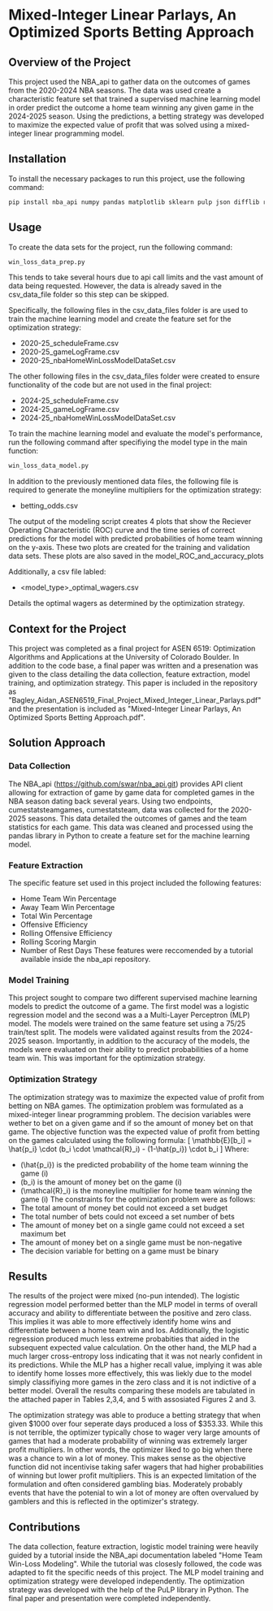 # Mixed-Integer Linear Parlays, An Optimized Sports Betting Approach

## Overview of the Project
This project used the NBA_api to gather data on the outcomes of games from the 2020-2024 NBA seasons. The data was used create a characteristic feature set that trained a supervised machine learning model in order predict the outcome a home team winning any given game in the 2024-2025 season. Using the predictions, a betting strategy was developed to maximize the expected value of profit that was solved using a mixed-integer linear programming model.

## Installation
To install the necessary packages to run this project, use the following command:
```bash
pip install nba_api numpy pandas matplotlib sklearn pulp json difflib requests time
```

## Usage
To create the data sets for the project, run the following command:
```bash
win_loss_data_prep.py
```
This tends to take several hours due to api call limits and the vast amount of data being requested. However, the data is already saved in the csv_data_file folder so this step can be skipped. 

Specifically, the following files in the csv_data_files folder is are used to train the machine learning model and create the feature set for the optimization strategy: 
- 2020-25_scheduleFrame.csv
- 2020-25_gameLogFrame.csv
- 2020-25_nbaHomeWinLossModelDataSet.csv

The other following files in the csv_data_files folder were created to ensure functionality of the code but are not used in the final project:
- 2024-25_scheduleFrame.csv
- 2024-25_gameLogFrame.csv
- 2024-25_nbaHomeWinLossModelDataSet.csv

To train the machine learning model and evaluate the model's performance, run the following command after specifiying the model type in the main function:
```bash
win_loss_data_model.py
```
In addition to the previously mentioned data files, the following file is required to generate the moneyline multipliers for the optimization strategy:
- betting_odds.csv

The output of the modeling script creates 4 plots that show the Reciever Operating Characteristic (ROC) curve and the time series of correct predictions for the model with predicted probabilities of home team winning on the y-axis. These two plots are created for the training and validation data sets. These plots are also saved in the model_ROC_and_accuracy_plots

Additionally, a csv file labled:
- <model_type>_optimal_wagers.csv

Details the optimal wagers as determined by the optimization strategy.


## Context for the Project
This project was completed as a final project for ASEN 6519: Optimization Algorithms and Applications at the University of Colorado Boulder. In addition to the code base, a final paper was written and a presenation was given to the class detailing the data collection, feature extraction, model training, and optimization strategy. This paper is included in the repository as "Bagley_Aidan_ASEN6519_Final_Project_Mixed_Integer_Linear_Parlays.pdf" and the presentation is included as "Mixed-Integer Linear Parlays, An Optimized Sports Betting Approach.pdf".

## Solution Approach
### Data Collection
The NBA_api (https://github.com/swar/nba_api.git) provides  API client allowing for extraction of game by game data for completed games in the NBA season dating back several years. Using two endpoints, cumestatsteamgames, cumestatsteam, data was collected for the 2020-2025 seasons. This data detailed the outcomes of games and the team statistics for each game. This data was cleaned and processed using the pandas library in Python to create a feature set for the machine learning model.

### Feature Extraction
The specific feature set used in this project included the following features:
- Home Team Win Percentage
- Away Team Win Percentage
- Total Win Percentage
- Offensive Efficiency
- Rolling Offensive Efficiency
- Rolling Scoring Margin
- Number of Rest Days
These features were reccomended by a tutorial available inside the nba_api repository.

### Model Training
This project sought to compare two different supervised machine learning models to predict the outcome of a game. The first model was a logistic regression model and the second was a a Multi-Layer Perceptron (MLP) model. The models were trained on the same feature set using a 75/25 train/test split. The models were validated against results from the 2024-2025 season. Importantly, in addition to the accuracy of the models, the models were evaluated on their ability to predict probabilities of a home team win. This was important for the optimization strategy.

### Optimization Strategy
The optimization strategy was to maximize the expected value of profit from betting on NBA games. The optimization problem was formulated as a mixed-integer linear programming problem. The decision variables were wether to bet on a given game and if so the amount of money bet on that game. The objective function was the expected value of profit from betting on the games calculated using the following formula:
\[
    \mathbb{E}[b_i] = \hat{p_i} \cdot (b_i \cdot \mathcal{R}_i) - (1-\hat{p_i}) \cdot b_i
\]
Where:
- \(\hat{p_i}\) is the predicted probability of the home team winning the game \(i\)
- \(b_i\) is the amount of money bet on the game \(i\)
- \(\mathcal{R}_i\) is the moneyline multiplier for home team winning the game \(i\)
The constraints for the optimization problem were as follows:
- The total amount of money bet could not exceed a set budget
- The total number of bets could not exceed a set number of bets
- The amount of money bet on a single game could not exceed a set maximum bet
- The amount of money bet on a single game must be non-negative
- The decision variable for betting on a game must be binary

## Results
The results of the project were mixed (no-pun intended). The logistic regression model performed better than the MLP model in terms of overall accuracy and ability to differentiate between the positive and zero class. This implies it was able to more effectively identify home wins and differentiate between a home team win and los. Additionally, the logistic regression produced much less extreme probabities that aided in the subsequent expected value calculation. On the other hand, the MLP had a much larger cross-entropy loss indicating that it was not nearly confident in its predictions. While the MLP has a higher recall value, implying it was able to identify home losses more effectively, this was liekly due to the model simply classifiying more games in the zero class and it is not indictive of a better model. Overall the results comparing these models are tabulated in the attached paper in Tables 2,3,4, and 5 with assosiated Figures 2 and 3. 

The optimization strategy was able to produce a betting strategy that when given $1000 over four seperate days produced a loss of $353.33. While this is not terrible, the optimizer typically chose to wager very large amounts of games that had a moderate probability of winning was extremely larger profit multipliers. In other words, the optimizer liked to go big when there was a chance to win a lot of money. This makes sense as the objective function did not incentivise taking safer wagers that had higher probabilities of winning but lower profit multipliers. This is an expected limitation of the formulation and often considered gambling bias. Moderately probably events that have the potenial to win a lot of money are often overvalued by gamblers and this is reflected in the optimizer's strategy.

## Contributions
The data collection, feature extraction, logistic model training were heavily guided by a tutorial inside the NBA_api documentation labeled "Home Team Win-Loss Modeling". While the tutorial was closesly followed, the code was adapted to fit the specific needs of this project. The MLP model training and optimization strategy were developed independently. The optimization strategy was developed with the help of the PuLP library in Python. The final paper and presentation were completed independently.